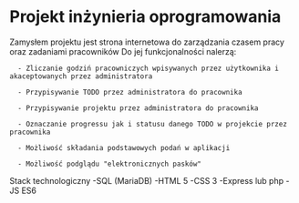 # Projekt inżynieria oprogramowania

Zamysłem projektu jest strona internetowa do zarządzania czasem pracy oraz zadaniami pracowników 
Do jej funkcjonalności nalerzą:
``` 
  - Zliczanie godziń pracowniczych wpisywanych przez użytkownika i akaceptowanych przez administratora 
```
```
  - Przypisywanie TODO przez administratora do pracownika 
```
```
  - Przypisywanie projektu przez administratora do pracownika
``` 
```
  - Oznaczanie progressu jak i statusu danego TODO w projekcie przez pracownika 
``` 
```
  - Możliwość składania podstawowych podań w aplikacji 
``` 
```
  - Możliwość podglądu "elektronicznych pasków"
  ```

  
  Stack technologiczny 
    -SQL (MariaDB) 
    -HTML 5 
    -CSS 3 
    -Express lub php 
    -JS ES6
